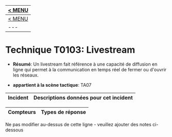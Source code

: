 |[< MENU](../README.md)|
|---|
|[< MENU](../../README.md)|
|---|
# Technique T0103: Livestream

* **Résumé**: Un livestream fait référence à une capacité de diffusion en ligne qui permet à la communication en temps réel de fermer ou d'ouvrir les réseaux.

* **appartient à la scène tactique**: TA07


|Incident |Descriptions données pour cet incident |
|-------- |-------------------- |



|Compteurs |Types de réponse |
|-------- |-------------- |


Ne pas modifier au-dessus de cette ligne - veuillez ajouter des notes ci-dessous